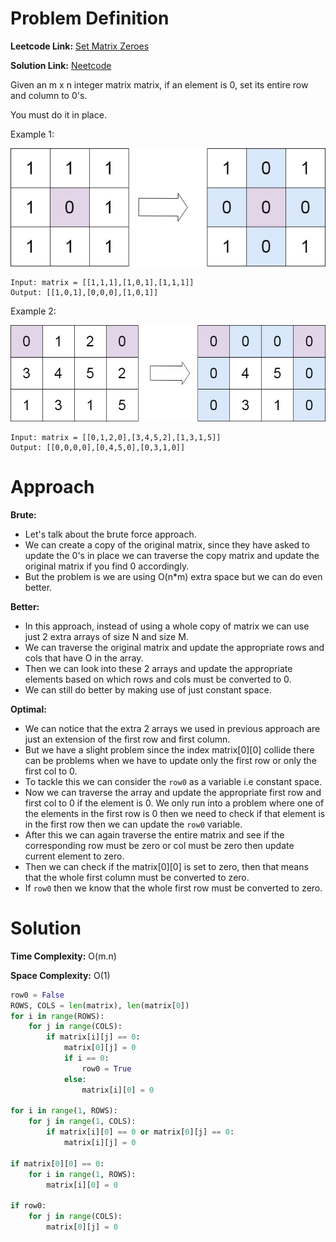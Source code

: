 # Problem Definition

**Leetcode Link:** [Set Matrix Zeroes](https://leetcode.com/problems/set-matrix-zeroes/submissions/1383001500/)

**Solution Link:** [Neetcode](https://www.youtube.com/watch?v=T41rL0L3Pnw)

Given an m x n integer matrix matrix, if an element is 0, set its entire row and column to 0's.

You must do it in place.

Example 1:

![alt text](image.png)
```
Input: matrix = [[1,1,1],[1,0,1],[1,1,1]]
Output: [[1,0,1],[0,0,0],[1,0,1]]
```

Example 2:

![alt text](image-1.png)
```
Input: matrix = [[0,1,2,0],[3,4,5,2],[1,3,1,5]]
Output: [[0,0,0,0],[0,4,5,0],[0,3,1,0]]
```

# Approach

**Brute:**
- Let's talk about the brute force approach.
- We can create a copy of the original matrix, since they have asked to update the 0's in place we can traverse the copy matrix and update the original matrix if you find 0 accordingly.
- But the problem is we are using O(n*m) extra space but we can do even better.

**Better:**
- In this approach, instead of using a whole copy of matrix we can use just 2 extra arrays of size N and size M.
- We can traverse the original matrix and update the appropriate rows and cols that have O in the array.
- Then we can look into these 2 arrays and update the appropriate elements based on which rows and cols must be converted to 0.
- We can still do better by making use of just constant space.

**Optimal:**
- We can notice that the extra 2 arrays we used in previous approach are just an extension of the first row and first column.
- But we have a slight problem since the index matrix[0][0] collide there can be problems when we have to update only the first row or only the first col to 0.
- To tackle this we can consider the `row0` as a variable i.e constant space.
- Now we can traverse the array and update the appropriate first row and first col to 0 if the element is 0. We only run into a problem where one of the elements in the first row is 0 then we need to check if that element is in the first row then we can update the `row0` variable.
- After this we can again traverse the entire matrix and see if the corresponding row must be zero or col must be zero then update current element to zero.
- Then we can check if the matrix[0][0] is set to zero, then that means that the whole first column must be converted to zero.
- If `row0` then we know that the whole first row must be converted to zero.

# Solution

**Time Complexity:** O(m.n)

**Space Complexity:** O(1)

```python
row0 = False
ROWS, COLS = len(matrix), len(matrix[0])
for i in range(ROWS):
    for j in range(COLS):
        if matrix[i][j] == 0:
            matrix[0][j] = 0
            if i == 0:
                row0 = True
            else:
                matrix[i][0] = 0

for i in range(1, ROWS):
    for j in range(1, COLS):
        if matrix[i][0] == 0 or matrix[0][j] == 0:
            matrix[i][j] = 0

if matrix[0][0] == 0:
    for i in range(1, ROWS):
        matrix[i][0] = 0

if row0:
    for j in range(COLS):
        matrix[0][j] = 0
```